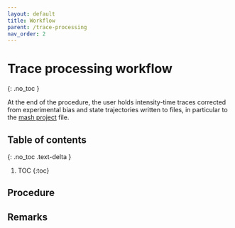 ```yaml
---
layout: default
title: Workflow
parent: /trace-processing
nav_order: 2
---
```


# Trace processing workflow
{: .no_toc }

At the end of the procedure, the user holds intensity-time traces corrected from experimental bias and state trajectories written to files, in particular to the 
[mash project](../../output-files/mash-mash-project.html) file.

## Table of contents 
{: .no_toc .text-delta }

1. TOC
{:toc}

## Procedure
 
 
## Remarks

